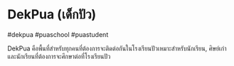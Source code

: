 # DekPua (เด็กปัว)
\#dekpua \#puaschool \#puastudent

DekPua คือพื้นที่สำหรับทุกคนที่ต้องการจะติดต่อกันในโรงเรียนปัวเหมาะสำหรับนักเรียน, ศิษย์เก่า และนักเรียนที่ต้องการจะศึกษาต่อที่โรงเรียนปัว